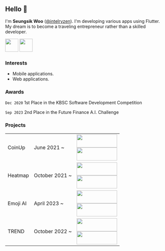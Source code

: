 ## Hello 👋

I'm **Seungsik Woo** ([@intelryzen](https://github.com/intelryzen)). I'm developing various apps using Flutter. My dream is to become a traveling entrepreneur rather than a skilled developer.  

<a href="https://seungsik.page.link/go"><img src="https://github.com/intelryzen/intelryzen/assets/66426612/8158af3b-d15b-4f41-be44-961bae6eb22a" width="42" height="42"></a>
<a href="mailto:softabledev@gmail.com"><img src="https://github-production-user-asset-6210df.s3.amazonaws.com/66426612/313644789-eb946c39-d752-43ad-86df-6e760ea9a39e.svg?X-Amz-Algorithm=AWS4-HMAC-SHA256&X-Amz-Credential=AKIAVCODYLSA53PQK4ZA%2F20240318%2Fus-east-1%2Fs3%2Faws4_request&X-Amz-Date=20240318T104758Z&X-Amz-Expires=300&X-Amz-Signature=dad6617094f48aaac59d2a0bb115877f20aad8e8557186ffedd562501aad6cfd&X-Amz-SignedHeaders=host&actor_id=66426612&key_id=0&repo_id=773528126" width="42" height="42"></a>

### Interests

- Mobile applications.
- Web applications.
  
### **Awards**

`Dec 2020` 1st Place in the KBSC Software Development Competition

`Sep 2023` 2nd Place in the Future Finance A.I. Challenge

### Projects

<table>
  <tr>
    <td>CoinUp</td>
    <td>
      June 2021 ~
    </td>
    <td>
      <a href="https://play.google.com/store/apps/details?id=com.softable.bitalk&hl=en&gl=US"><img src="https://github.com/intelryzen/intelryzen/assets/66426612/4c0eec84-6b11-4435-ac58-1a98cd9a91c2" width="130" height="42"></a>
      <br>
      <a href="https://apps.apple.com/us/app/%EC%BD%94%EC%9D%B8%EC%97%85-%EC%B2%AD%EC%82%B0%EB%A7%B5-%EA%B3%B5%EC%A7%80%EC%95%8C%EB%A6%BC-%EA%B9%80%ED%94%84/id1564882343"><img src="https://github.com/intelryzen/intelryzen/assets/66426612/6a4d958c-1eb1-4343-9bb1-1475991e0a91" width="130" height="42"></a>
    </td>
  </tr>
  <tr>
    <td>Heatmap</td>
    <td>
      October 2021 ~
    </td>
    <td>
      <a href="https://play.google.com/store/apps/details?id=com.softable.treemap&hl=en&gl=US"><img src="https://github.com/intelryzen/intelryzen/assets/66426612/4c0eec84-6b11-4435-ac58-1a98cd9a91c2" width="130" height="42"></a>
      <br>
      <a href="https://apps.apple.com/us/app/%ED%9E%88%ED%8A%B8%EB%A7%B5-%EC%A0%84%EC%84%B8%EA%B3%84-%EC%9E%90%EC%82%B0%EC%9D%84-%EB%88%88%EC%9C%BC%EB%A1%9C-%ED%99%95%EC%9D%B8%ED%95%98%EC%84%B8%EC%9A%94/id1608853761"><img src="https://github.com/intelryzen/intelryzen/assets/66426612/6a4d958c-1eb1-4343-9bb1-1475991e0a91" width="130" height="42"></a>
    </td>
  </tr>
  <tr>
    <td>Emoji AI</td>
    <td>
      April 2023 ~
    </td>
    <td>
      <a href="https://play.google.com/store/apps/details?id=com.softable.emoji&hl=en-US"><img src="https://github.com/intelryzen/intelryzen/assets/66426612/4c0eec84-6b11-4435-ac58-1a98cd9a91c2" width="130" height="42"></a>
      <br>
      <a href="https://apps.apple.com/us/app/emoji-ai-chat-away-worries/id6465081943"><img src="https://github.com/intelryzen/intelryzen/assets/66426612/6a4d958c-1eb1-4343-9bb1-1475991e0a91" width="130" height="42"></a>
    </td>
  </tr>
  <tr>
    <td>TREND</td>
    <td>
      October 2022 ~
    </td>
    <td>
      <a href="https://play.google.com/store/apps/details?id=com.softable.trend&hl=en-US"><img src="https://github.com/intelryzen/intelryzen/assets/66426612/4c0eec84-6b11-4435-ac58-1a98cd9a91c2" width="130" height="42"></a>
      <br>
      <a href="https://apps.apple.com/us/app/trend-realtime-trends/id1664121230"><img src="https://github.com/intelryzen/intelryzen/assets/66426612/6a4d958c-1eb1-4343-9bb1-1475991e0a91" width="130" height="42"></a>
    </td>
  </tr>
</table>

<!--
**intelryzen/intelryzen** is a ✨ _special_ ✨ repository because its `README.md` (this file) appears on your GitHub profile.

Here are some ideas to get you started:

- 🔭 I’m currently working on ...
- 🌱 I’m currently learning ...
- 👯 I’m looking to collaborate on ...
- 🤔 I’m looking for help with ...
- 💬 Ask me about ...
- 📫 How to reach me: ...
- 😄 Pronouns: ...
- ⚡ Fun fact: ...
-->
